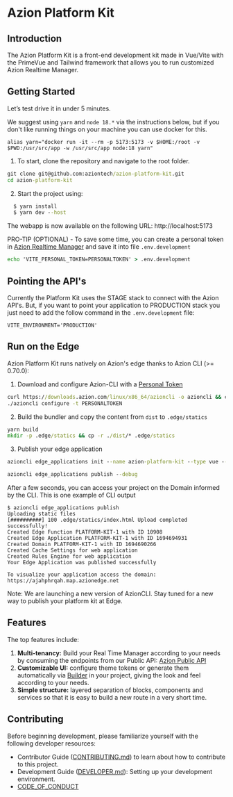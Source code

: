 # Azion Platform Kit

## Introduction

The Azion Platform Kit is a front-end development kit made in Vue/Vite with the PrimeVue and Tailwind framework that allows you to run customized Azion Realtime Manager.

## Getting Started

Let’s test drive it in under 5 minutes.

We suggest using `yarn` and `node 18.*` via the instructions below, but if you don't like running things on your machine you can use docker for this.

```
alias yarn="docker run -it --rm -p 5173:5173 -v $HOME:/root -v $PWD:/usr/src/app -w /usr/src/app node:18 yarn"
```

1. To start, clone the repository and navigate to the root folder.

```cmd
git clone git@github.com:aziontech/azion-platform-kit.git
cd azion-platform-kit
```

2. Start the project using:

```cmd
  $ yarn install
  $ yarn dev --host
```

The webapp is now available on the following URL: http://localhost:5173

PRO-TIP (OPTIONAL) - To save some time, you can create a personal token in [Azion Realtime Manager](https://manager.azion.com/iam/personal-tokens) and save it into file `.env.development`

```cmd
echo 'VITE_PERSONAL_TOKEN=PERSONALTOKEN' > .env.development
```

## Pointing the API's

Currently the Platform Kit uses the STAGE stack to connect with the Azion API's.
But, if you want to point your application to PRODUCTION stack you just need to add the follow command in the `.env.development` file:

```
VITE_ENVIRONMENT='PRODUCTION'
```

## Run on the Edge

Azion Platform Kit runs natively on Azion's edge thanks to Azion CLI (>= 0.70.0):

1. Download and configure Azion-CLI with a [Personal Token](https://manager.azion.com/iam/personal-tokens)

```cmd
curl https://downloads.azion.com/linux/x86_64/azioncli -o azioncli && chmod +x azioncli
./azioncli configure -t PERSONALTOKEN
```

2. Build the bundler and copy the content from `dist` to `.edge/statics`

```cmd
yarn build
mkdir -p .edge/statics && cp -r ./dist/* .edge/statics
```

3. Publish your edge application

```cmd
azioncli edge_applications init --name azion-platform-kit --type vue --mode deliver

azioncli edge_applications publish --debug
```

After a few seconds, you can access your project on the Domain informed by the CLI. This is one example of CLI output

```
$ azioncli edge_applications publish
Uploading static files
[##########] 100 .edge/statics/index.html Upload completed successfully!
Created Edge Function PLATFORM-KIT-1 with ID 10908
Created Edge Application PLATFORM-KIT-1 with ID 1694694931
Created Domain PLATFORM-KIT-1 with ID 1694690266
Created Cache Settings for web application
Created Rules Engine for web application
Your Edge Application was published successfully

To visualize your application access the domain: https://ajahphrqah.map.azionedge.net
```

Note: We are launching a new version of AzionCLI. Stay tuned for a new way to publish your platform kit at Edge.

## Features

The top features include:

1. **Multi-tenancy:** Build your Real Time Manager according to your needs by consuming the endpoints from our Public API: [Azion Public API](https://api.azion.com)
2. **Customizable UI:** configure theme tokens or generate them automatically via [Builder](https://designer.primevue.org/) in your project, giving the look and feel according to your needs.
3. **Simple structure:** layered separation of blocks, components and services so that it is easy to build a new route in a very short time.

## Contributing

Before beginning development, please familiarize yourself with the following developer resources:

- Contributor Guide ([CONTRIBUTING.md](CONTRIBUTING.md)) to learn about how to contribute to this project.
- Development Guide ([DEVELOPER.md](DEVELOPER.md)): Setting up your development environment.
- [CODE_OF_CONDUCT](CODE_OF_CONDUCT.md)
